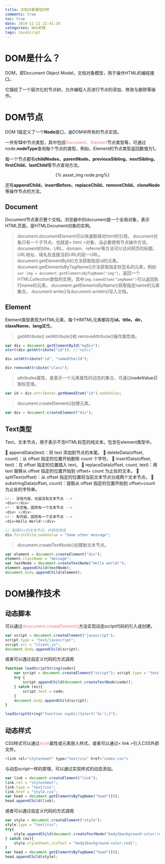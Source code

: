 ```yaml
---
title: 文档对象模型DOM
comments: true
toc: true
date: 2019-11-22 22:41:19
categories: Web前端
tags: JavaScript
---
```


# DOM是什么？

DOM，即Document Object Model，文档对象模型，用于操作HTML的编程接口。

它描绘了一个层次化的节点树，允许编程人员进行节点的添加、修改与删除等操作。

# DOM节点

DOM 1级定义了一个**Node**接口，由DOM中所有的节点实现。

一共有**12**中节点类型，其中包括<font color=#f07c82>Document、Element</font>节点类型等，可通过node.**nodeType**查询每个节点的类型，例如，Element的节点类型返回数值为1。

每一个节点都有**childNodes、parentNode、previousSibling、nextSibling、firstChild、lastChild**等节点查询方法。

<center>{% asset_img node.png%}</center>

还有**appendChild、insertBefore、replaceChild、removeChild、cloneNode**等操作节点的方法。

## Document

Document节点表示整个文档。浏览器中的document是一个全局对象，表示HTML页面，是HTMLDocument对象的实例。

> document.documentElement可以快速取得对html的引用。
> document对象只有一个子节点，也就是< html >对象，没必要使用节点操作方法。
> document的title、URL、domain、referrer等方法可以访问网页的标题、URL地址、域名及连接当前URL的前一URL。
> document.getElementById()方法获取指定id的元素。
> ducument.getElementsByTagName()方法获取指定标签名的元素，例如`var img = ducument.getElementsByTagName("img")`，返回一个HTMLCollection类型的实例，其中`img.namedItem("imgName")`可以返回执行name的元素。
> ducument.getElementsByName()获取指定name的元素集合。
> ducument.write()与ducument.writeln()写入文档。

## Element

Element类型表现为HTML元素，每个HMTML元素都存在**id、title、dir、className、lang**属性。

> getAttribute() setAttribute()和 removeAttribute()操作属性值。

```javascript
var div = document.getElementById("myDiv"); 
alert(div.getAttribute("id")); //"myDiv"

div.setAttribute("id", "someOtherId");

div.removeAttribute("class");
```

> attributes属性，是表示一个元素属性的动态的集合，可通过**nodeValue**获取标签值。

```javascript
var id = div.attributes.getNamedItem("id").nodeValue;
```

>  document.createElement()创建元素。
```javascript
var div = document.createElement("div");
```

## Text类型

Text，文本节点，用于表示不含HTML标签的纯文本。包含在element类型中。

 appendData(text)：将 text 添加到节点的末尾。 
 deleteData(offset, count)：从 offset 指定的位置开始删除 count 个字符。 
 insertData(offset, text)：在 offset 指定的位置插入 text。 
 replaceData(offset, count, text)：用 text 替换从 offset 指定的位置开始到 offset+ count 为止处的文本。
 splitText(offset)：从 offset 指定的位置将当前文本节点分成两个文本节点。 
 substringData(offset, count)：提取从 offset 指定的位置开始到 offset+count 为止处的字符串。

```javascript
<!-- 没有内容，也就没有文本节点 --> 
<div></div>
<!-- 有空格，因而有一个文本节点 --> 
<div> </div>
<!-- 有内容，因而有一个文本节点 --> 
<div>Hello World!</div>

// 取得div的文本节点，并修改其值
div.firstChild.nodeValue = "Some other message";
```

> document.createTextNode()创建新文本节点。

```javascript
var element = document.createElement("div"); 
element.className = "message";
var textNode = document.createTextNode("Hello world!"); 
element.appendChild(textNode);
document.body.appendChild(element);
```

# DOM操作技术

## 动态脚本

可以通过<font color=#f07c82>doucument.createElement()</font>方法实现动态script代码的引入或创建。
```javascript
var script = document.createElement("javascript");
script.type = "text/javascript";
script.src = "client.js";
document.body.appendChild(script);
```

或者可以通过自定义代码的方式调用

```javascript
function loadScriptString(code){
    var script = document.createElement("script"); script.type = "text javascript"; 
    try {
        script.appendChild(document.createTextNode(code)); 
    } catch (ex){ 
        script.text = code; 
    } 
    document.body.appendChild(script); 
}

loadScriptString("function sayHi(){alert('hi');}");
```

## 动态样式

CSS样式可以通过<font color=#f07c82>style</font>属性或元素嵌入样式，或者可以通过< link >引入CSS外部文件。

```javascript
<link rel="stylesheet" type="text/css" href="index.css">
```

与动态script一样的原理，可以通过实现样式的动态添加。

```javascript
var link = document.createElement("link"); 
link.rel = "stylesheet"; 
link.type = "text/css"; 
link.href = "style.css";
var head = document.getElementsByTagName("head")[0]; 
head.appendChild(link);
```

或者可以通过自定义代码的方式调用

```javascript
var style = document.createElement("style"); 
style.type = "text/css"; 
try{
    style.appendChild(document.createTextNode("body{background-color:red}")); 
} catch (ex){ 
    style.styleSheet.cssText = "body{background-color:red}"; 
}
var head = document.getElementsByTagName("head")[0];
head.appendChild(style);
```